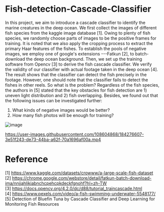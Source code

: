 # Fish-detection-Cascade-Classifier


In this project, we aim to introduce a cascade classifier to identify the marine creatures in the deep ocean. We first collect the images of different fish species from the kaggle image database [1]. Owing to plenty of fish species, we randomly choose parts of images to be the positive frames for training. It is noted that we also apply the cropping process to extract the primary Haar features of the fishes. To establish the pools of negative images, we employ one of google's extensions ---Fatkun [2], to batch-download the deep ocean background. Then, we set up the training software from Opencv [3] to derive the fish cascade classifier. We verify the validity of our classifier with actual footage taken in the deep ocean [4]. The result shows that the classifier can detect the fish precisely in the footage. However, one should note that the classifier fails to detect the fishes in other reels. So what is the problem? Regardless of the fish species, the authors in [5] stated that the key obstacles for fish detection are 1) uneven light distribution and 2) fish overlapping. Besides, we found out that the following issues can be investigated further:
1. What kinds of negative images would be better?
2. How many fish photos will be enough for training?  





![image](https://user-images.githubusercontent.com/108604868/183370854-14a2f97e-77d5-4182-ae53-26dcb7a396b7.png)














https://user-images.githubusercontent.com/108604868/184276607-3e51f243-de73-44ba-a62f-70a1696af00a.mp4
























# Reference
[1] https://www.kaggle.com/datasets/crowww/a-large-scale-fish-dataset    
[2] https://chrome.google.com/webstore/detail/fatkun-batch-download-ima/nnjjahlikiabnchcpehcpkdeckfgnohf?hl=zh-TW  
[3] https://docs.opencv.org/4.2.0/dc/d88/tutorial_traincascade.html   
[4] https://www.pexels.com/video/a-fish-swimming-underwater-5548177/    
[5] Detection of Bluefin Tuna by Cascade Classifier and Deep Learning for Monitoring Fish Resources

